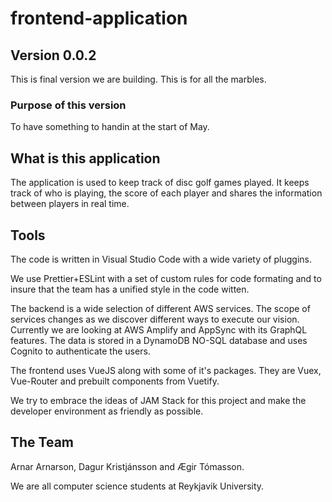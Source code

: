 # frontend-application

## Version 0.0.2

This is final version we are building. This is for all the marbles.

### Purpose of this version

To have something to handin at the start of May.

## What is this application

The application is used to keep track of disc golf games played. It keeps track of who is playing, the score of each player and shares the information between players in real time. 

## Tools

The code is written in Visual Studio Code with a wide variety of pluggins.

We use Prettier+ESLint with a set of custom rules for code formating and to insure that the team has a unified style in the code witten.

The backend is a wide selection of different AWS services. The scope of services changes as we discover different ways to execute our vision. Currently we are looking at AWS Amplify and AppSync with its GraphQL features. The data is stored in a DynamoDB NO-SQL database and uses Cognito to authenticate the users.

The frontend uses VueJS along with some of it's packages. They are Vuex, Vue-Router and prebuilt components from Vuetify.

We try to embrace the ideas of JAM Stack for this project and make the developer environment as friendly as possible.

## The Team

Arnar Arnarson, Dagur Kristjánsson and Ægir Tómasson.

We are all computer science students at Reykjavik University.
